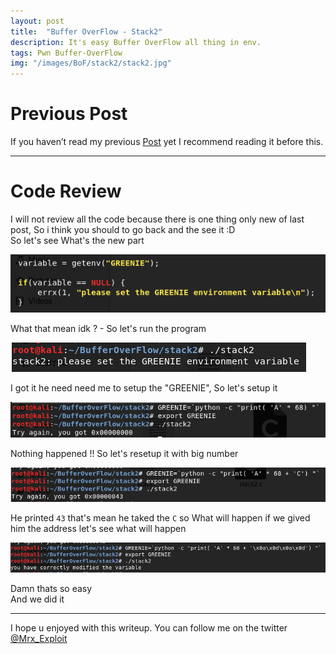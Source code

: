 ```yaml
---
layout: post
title:  "Buffer OverFlow - Stack2"
description: It's easy Buffer OverFlow all thing in env.
tags: Pwn Buffer-OverFlow
img: "/images/BoF/stack2/stack2.jpg"
---
```

# Previous Post

If you haven’t read my previous [Post](/2019/08/17/Buffer-OverFlow-Stack1.html) yet I recommend reading it before this.  

---

# Code Review
I will not review all the code because there is one thing only new of last post, So i think you should to go back and the see it :D  
So let's see What's the new part  

![image](/images/BoF/stack2/1.png)

What that mean idk ? - So let's run the program

![image](/images/BoF/stack2/2.png)

I got it he need need me to setup the "GREENIE", So let's setup it

![image](/images/BoF/stack2/3.png)

Nothing happened !! So let's resetup it with big number

![image](/images/BoF/stack2/4.png)

He printed `43` that's mean he taked the `C`
so What will happen if we gived him the address let's see what will happen

![image](/images/BoF/stack2/5.png)

Damn thats so easy  
And we did it  

---

I hope u enjoyed with this writeup. You can follow me on the twitter [@Mrx_Exploit](https://twitter.com/MRX_Exploit)

